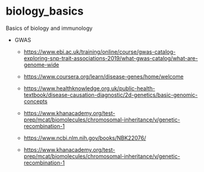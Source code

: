 # biology_basics
Basics of biology and immunology

* GWAS

    * https://www.ebi.ac.uk/training/online/course/gwas-catalog-exploring-snp-trait-associations-2019/what-gwas-catalog/what-are-genome-wide
    
    
    * https://www.coursera.org/learn/disease-genes/home/welcome
    
    * https://www.healthknowledge.org.uk/public-health-textbook/disease-causation-diagnostic/2d-genetics/basic-genomic-concepts
    
    * https://www.khanacademy.org/test-prep/mcat/biomolecules/chromosomal-inheritance/v/genetic-recombination-1
    
    * https://www.ncbi.nlm.nih.gov/books/NBK22076/
    
    * https://www.khanacademy.org/test-prep/mcat/biomolecules/chromosomal-inheritance/v/genetic-recombination-1
    
    
    
